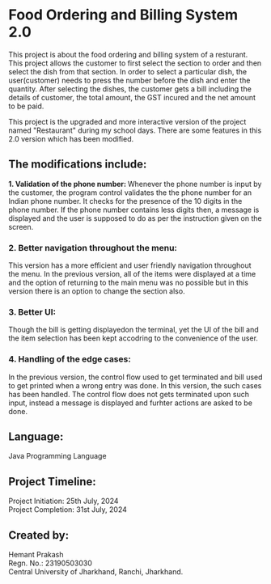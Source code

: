# Food Ordering and Billing System 2.0
This project is about the food ordering and billing system of a resturant. This project allows the customer to first select the section to order and then select the dish from that section. In order to select a particular dish, the user(customer) needs to press the number before the dish and enter the quantity. After selecting the dishes, the customer gets a bill including the details of customer, the total amount, the GST incured and the net amount to be paid.

This project is the upgraded and more interactive version of the project named "Restaurant" during my school days. There are some features in this 2.0 version which has been modified.

  ## The modifications include:
  <b>1. Validation of the phone number: </b>
  Whenever the phone number is input by the customer, the program control validates the the phone number for an Indian phone number. It checks for the presence of the 10 digits in
     the phone number. If the phone number contains less digits then, a message is displayed and the user is supposed to do as per the instruction given on the screen.
   ### 2. Better navigation throughout the menu: 
  This version has a more efficient and user friendly navigation throughout the menu. In the previous version, all of the items were displayed at a time and the option of returning to the main menu was no possible  but in this version there is an option to change the section also.
   ### 3. Better UI: 
   Though the bill is getting displayedon the terminal, yet the UI of the bill and the item selection has been kept accodring to the convenience of the user.
  ### 4. Handling of the edge cases: 
  In the previous version, the control flow used to get terminated and bill used to get printed when a wrong entry was done. In this version, the such cases has been handled. The control flow does not gets terminated upon such input, instead a message is displayed and furhter actions are asked to be done.

## Language: 
  Java Programming Language

## Project Timeline:
   Project Initiation: 25th July, 2024
   <br> Project Completion: 31st July, 2024

## Created by:
  Hemant Prakash
  <br>Regn. No.: 23190503030
  <br>Central University of Jharkhand, Ranchi, Jharkhand.
